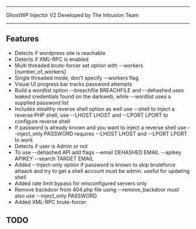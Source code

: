 

----------------------------------------------------------------------

GhostWP Injector V2 Developed by The Intrusion Team

----------------------------------------------------------------------

Features
-------------------------
- Detects if wordpress site is reachable
- Detects if XML-RPC is enabled 
- Multi threaded brute-forcer set option with --workers [number_of_workers]
- Single threaded mode, don't specify --workers flag
- Visual UI progress bar tracks password attempts
- Build a wordlist option --breachfile BREACHFILE and --dehashed uses leaked credentials found on the darkweb, while --wordlist uses a supplied password list
- Includes stealthy reverse shell option as well use --shell to inject a reverse PHP shell, use --LHOST LHOST and --LPORT LPORT to configure reverse shell
- If password is already known and you want to inject a reverse shell use --inject_only PASSWORD requires --LHOST LHOST and --LPORT LPORT to work
- Detects if user is Admin or not
- To use --dehashed API add flags --email DEHASHED EMAIL --apikey APIKEY --search TARGET EMAIL
- Added --Inject-only option if password is known to skip bruteforce attaack and try to get a shell account must be admin. useful for updating shell
- Added rate limit bypass for misconfigured servers only
- Remove backdoor from 404.php file using --remove_backdoor must also use --inject_only PASSWORD
- Added XML-RPC brute-forcer

TODO
-------------------------
